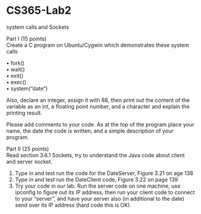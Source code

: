 # CS365-Lab2
system calls and Sockets

Part I (15 points) <br />
Create a C program on Ubuntu/Cygwin which demonstrates these system calls <br />

•	fork() <br />
•	wait() <br />
•	exit() <br />
•	exec() <br />
•	system(“date”) <br />

Also, declare an integer, assign it with 88, then print out the content of the variable as an int, a floating point number, and a character and explain the printing result. <br />

Please add comments to your code. As at the top of the program place your name, the date the code is written, and a simple description of your program. <br />

Part II (25 points) <br />
Read section 3.6.1 Sockets, try to understand the Java code about client and server socket. <br />
1.	Type in and test run the code for the DateServer, Figure 3.21 on age 138 <br />
2.	Type in and test run the DateClient code, Figure 3.22 on page 139 <br />
3.	Try your code in our lab. Run the server code on one machine, use ipconfig to figure out its IP address, then run your client code to connect to your “server”, and have your server also (in additional to the date) send over its IP address (hard code this is OK). <br />
